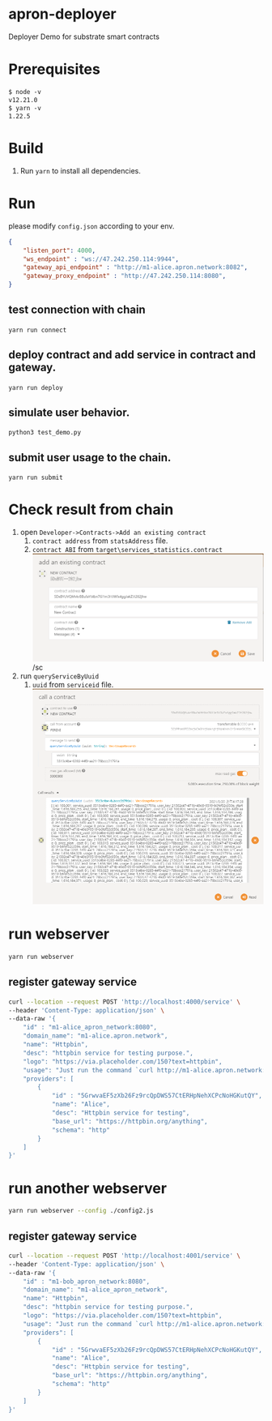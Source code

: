 # apron-deployer
Deployer Demo for substrate smart contracts

# Prerequisites

```
$ node -v
v12.21.0
$ yarn -v
1.22.5
```

# Build

1. Run `yarn` to install all dependencies.

# Run
please modify `config.json` according to your env.
```json
{
    "listen_port": 4000,
    "ws_endpoint" : "ws://47.242.250.114:9944",
    "gateway_api_endpoint" : "http://m1-alice.apron.network:8082",
    "gateway_proxy_endpoint" : "http://47.242.250.114:8080",
}
```

## test connection with chain
`yarn run connect`

## deploy contract and add service in contract and gateway.
`yarn run deploy`

## simulate user behavior. 
`python3 test_demo.py`

## submit user usage to the chain. 
`yarn run submit`

# Check result from chain

1. open `Developer->Contracts->Add an existing contract`
    1. `contract address` from `statsAddress` file.
    2. `contract ABI` from `target\services_statistics.contract`
![add an existing contract](https://github.com/Apron-Network/apron-deployer/blob/master/images/add_an_existing_contract.png)
/sc 
2. run `queryServiceByUuid` 
    1. `uuid` from `serviceid` file.
![call a contract](https://github.com/Apron-Network/apron-deployer/blob/master/images/call_a_contract.png)

# run webserver
```bash
yarn run webserver
```

## register gateway service
```bash
curl --location --request POST 'http://localhost:4000/service' \
--header 'Content-Type: application/json' \
--data-raw '{
    "id" : "m1-alice_apron_network:8080",
    "domain_name": "m1-alice.apron.network",
    "name": "Httpbin",
	"desc": "httpbin service for testing purpose.",
	"logo": "https://via.placeholder.com/150?text=httpbin",
	"usage": "Just run the command `curl http://m1-alice.apron.network:8080`. More information please refer the official documents.",
    "providers": [
        {
            "id" : "5GrwvaEF5zXb26Fz9rcQpDWS57CtERHpNehXCPcNoHGKutQY",
            "name": "Alice",
            "desc": "Httpbin service for testing",
            "base_url": "https://httpbin.org/anything",
            "schema": "http"
        }
    ]
}'
```

# run another webserver
```bash
yarn run webserver --config ./config2.js
```

## register gateway service
```bash
curl --location --request POST 'http://localhost:4001/service' \
--header 'Content-Type: application/json' \
--data-raw '{
    "id" : "m1-bob_apron_network:8080",
    "domain_name": "m1-alice_apron_network",
    "name": "Httpbin",
	"desc": "httpbin service for testing purpose.",
	"logo": "https://via.placeholder.com/150?text=httpbin",
	"usage": "Just run the command `curl http://m1-alice.apron.network:8080`. More information please refer the official documents.",
    "providers": [
        {
            "id" : "5GrwvaEF5zXb26Fz9rcQpDWS57CtERHpNehXCPcNoHGKutQY",
            "name": "Alice",
            "desc": "Httpbin service for testing",
            "base_url": "https://httpbin.org/anything",
            "schema": "http"
        }
    ]
}'
```
